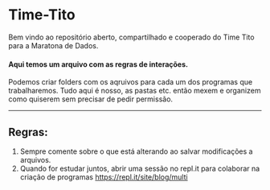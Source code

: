 # Time-Tito

  Bem vindo ao repositório aberto, compartilhado e cooperado do Time Tito para a Maratona de Dados. 
  #### Aqui temos um arquivo com as regras de interações.
  Podemos criar folders com os aqruivos para cada um dos programas que trabalharemos.
  Tudo aqui é nosso, as pastas etc. então mexem e organizem como quiserem sem precisar de pedir permissão.

------------------
## Regras:

 1. Sempre comente sobre o que está alterando ao salvar modificações a arquivos.
 2. Quando for estudar juntos, abrir uma sessão no repl.it para colaborar na criação de programas
 https://repl.it/site/blog/multi
